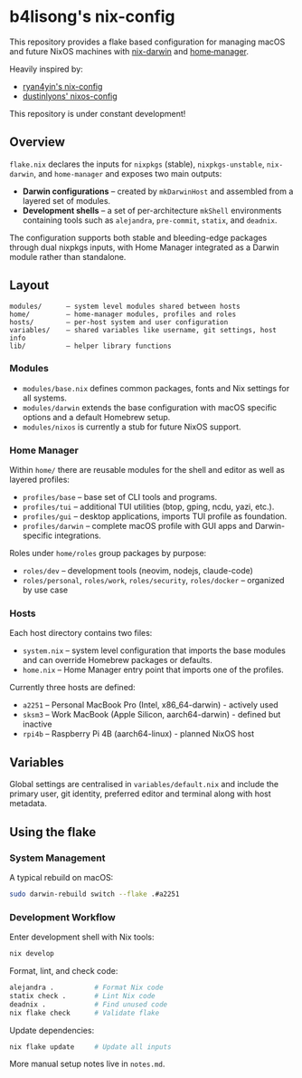 # b4lisong's nix-config

This repository provides a flake based configuration for managing macOS and future NixOS machines with [nix-darwin](https://github.com/nix-darwin/nix-darwin) and [home‑manager](https://github.com/nix-community/home-manager).

Heavily inspired by:
- [ryan4yin's nix-config](https://github.com/ryan4yin/nix-config)
- [dustinlyons' nixos-config](https://github.com/dustinlyons/nixos-config)

This repository is under constant development!

## Overview

`flake.nix` declares the inputs for `nixpkgs` (stable), `nixpkgs-unstable`, `nix-darwin`, and `home-manager` and exposes two main outputs:

* **Darwin configurations** – created by `mkDarwinHost` and assembled from a layered set of modules.
* **Development shells** – a set of per-architecture `mkShell` environments containing tools such as `alejandra`, `pre-commit`, `statix`, and `deadnix`.

The configuration supports both stable and bleeding-edge packages through dual nixpkgs inputs, with Home Manager integrated as a Darwin module rather than standalone.

## Layout

```
modules/      – system level modules shared between hosts
home/         – home-manager modules, profiles and roles
hosts/        – per-host system and user configuration
variables/    – shared variables like username, git settings, host info
lib/          – helper library functions
```

### Modules

* `modules/base.nix` defines common packages, fonts and Nix settings for all systems.
* `modules/darwin` extends the base configuration with macOS specific options and a default Homebrew setup.
* `modules/nixos` is currently a stub for future NixOS support.

### Home Manager

Within `home/` there are reusable modules for the shell and editor as well as layered profiles:

* `profiles/base` – base set of CLI tools and programs.
* `profiles/tui` – additional TUI utilities (btop, gping, ncdu, yazi, etc.).
* `profiles/gui` – desktop applications, imports TUI profile as foundation.
* `profiles/darwin` – complete macOS profile with GUI apps and Darwin-specific integrations.

Roles under `home/roles` group packages by purpose:
* `roles/dev` – development tools (neovim, nodejs, claude-code)
* `roles/personal`, `roles/work`, `roles/security`, `roles/docker` – organized by use case

### Hosts

Each host directory contains two files:

* `system.nix` – system level configuration that imports the base modules and can override Homebrew packages or defaults.
* `home.nix` – Home Manager entry point that imports one of the profiles.

Currently three hosts are defined:
* `a2251` – Personal MacBook Pro (Intel, x86_64-darwin) - actively used
* `sksm3` – Work MacBook (Apple Silicon, aarch64-darwin) - defined but inactive
* `rpi4b` – Raspberry Pi 4B (aarch64-linux) - planned NixOS host

## Variables

Global settings are centralised in `variables/default.nix` and include the primary user, git identity, preferred editor and terminal along with host metadata.

## Using the flake

### System Management
A typical rebuild on macOS:

```bash
sudo darwin-rebuild switch --flake .#a2251
```

### Development Workflow
Enter development shell with Nix tools:

```bash
nix develop
```

Format, lint, and check code:

```bash
alejandra .          # Format Nix code
statix check .       # Lint Nix code
deadnix .            # Find unused code
nix flake check      # Validate flake
```

Update dependencies:

```bash
nix flake update     # Update all inputs
```

More manual setup notes live in `notes.md`.

